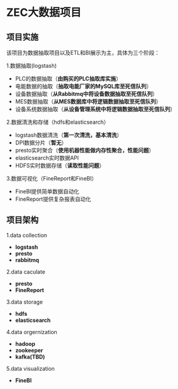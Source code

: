 # ZEC大数据项目

## 项目实施

该项目为数据抽取项目以及ETL和BI展示为主，具体为三个阶段：

1.数据抽取(logstash)
- PLC的数据抽取（**由购买的PLC抽取库实施**）
- 电能数据的抽取（**抽取电能厂家的MySQL库至死信队列**）
- 设备数据抽取（**从Rabbitmq中将设备数据抽取至死信队列**）
- MES数据抽取（**从MES数据库中将逻辑数据抽取至死信队列**）
- 设备系统数据抽取（**从设备管理系统中将逻辑数据抽取至死信队列**）

2.数据清洗和存储（hdfs和elasticsearch）
- logstash数据清洗（__第一次清洗，基本清洗__）
- DPI数据分片（__暂无__）
- presto实时聚合（__使用机器性能做内存性聚合，性能问题__）
- elasticsearch实时数据API
- HDFS实时数据存储（__读取性能问题__）

3.数据可视化（FineReport和FineBI）
- FineBI提供简单数据自动化
- FineReport提供复杂报表自动化

## 项目架构
1.data collection
- __logstash__ 
- __presto__
- __rabbitmq__

2.data caculate
- __presto__
- __FineReport__

3.data storage
- __hdfs__
- __elasticsearch__

4.data orgernization
- __hadoop__
- __zookeeper__
- __kafka(TBD)__

5.data visualization
- __FineBI__
